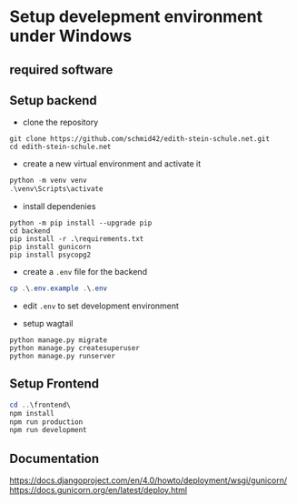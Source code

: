 # Setup develepment environment under Windows

## required software

## Setup backend

* clone the repository

```shell
git clone https://github.com/schmid42/edith-stein-schule.net.git
cd edith-stein-schule.net
```

* create a new virtual environment and activate it

```powershell
python -m venv venv
.\venv\Scripts\activate
```

* install dependenies

```shell
python -m pip install --upgrade pip
cd backend
pip install -r .\requirements.txt
pip install gunicorn
pip install psycopg2
```

* create a `.env` file for the backend

```powershell
cp .\.env.example .\.env
```

* edit `.env` to set development environment

* setup wagtail

```shell
python manage.py migrate
python manage.py createsuperuser
python manage.py runserver
```

## Setup Frontend

```powershell
cd ..\frontend\
npm install
npm run production
npm run development
```

## Documentation

<https://docs.djangoproject.com/en/4.0/howto/deployment/wsgi/gunicorn/>
<https://docs.gunicorn.org/en/latest/deploy.html>
